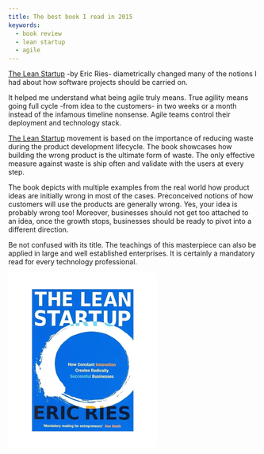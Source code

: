 ```yaml
---
title: The best book I read in 2015
keywords:
  - book review
  - lean startup
  - agile
---
```


[The Lean Startup](http://amzn.to/1KaRSBC) -by Eric Ries- diametrically changed many of the notions I had about how software projects should be carried on.

It helped me understand what being agile truly means. True agility means going full cycle -from idea to the customers- in two weeks or a month instead of the infamous timeline nonsense. Agile teams control their deployment and technology stack.

[The Lean Startup](http://amzn.to/1KaRSBC) movement is based on the importance of reducing waste during the product development lifecycle. The book showcases how building the wrong product is the ultimate form of waste. The only effective measure against waste is ship often and validate with the users at every step.

The book depicts with multiple examples from the real world how product ideas are initially wrong in most of the cases. Preconceived notions of how customers will use the products are generally wrong.   Yes, your idea is probably wrong too! Moreover, businesses should not get too attached to an idea, once the growth stops, businesses should be ready to pivot into a different direction.

Be not confused with its title. The teachings of this masterpiece can also be applied in large and well established enterprises. It is certainly a mandatory read for every technology professional.

![The Lean Startup](/images/the-lean-startup/the-lean-startup-book-cover_a.png)  
